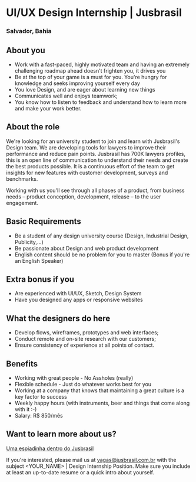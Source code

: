 # UI/UX Design Internship | Jusbrasil
### Salvador, Bahia

## About you
- Work with a fast-paced, highly motivated team and having an extremely challenging roadmap ahead doesn't frighten you, it drives you
- Be at the top of your game is a must for you. You're hungry for knowledge and seeks improving yourself every day
- You love Design, and are eager about learning new things
- Communicates well and enjoys teamwork;
- You know how to listen to feedback and understand how to learn more and make your work better.

## About the role
We're looking for an university student to join and learn with Jusbrasil's Design team. We are developing tools for lawyers to improve their performance and reduce pain points. Jusbrasil has 700K lawyers profiles, this is an open line of communication to understand their needs and create the best products possible. It is a continuous effort of the team to get insights for new features with customer development, surveys and benchmarks.

Working with us you'll see through all phases of a product, from business needs – product conception, development, release – to the user engagement.

## Basic Requirements
- Be a student of any design university course (Design, Industrial Design, Publicity,...)
- Be passionate about Design and web product development 
- English content should be no problem for you to master (Bonus if you're an English Speaker)

## Extra bonus if you
- Are experienced with UI/UX, Sketch, Design System
- Have you designed any apps or responsive websites

## What the designers do here
- Develop flows, wireframes, prototypes and web interfaces;
- Conduct remote and on-site research with our customers;
- Ensure consistency of experience at all points of contact.

## Benefits
- Working with great people - No Assholes (really)
- Flexible schedule - Just do whatever works best for you
- Working at a company that knows that maintaining a great culture is a key factor to success
- Weekly happy hours (with instruments, beer and things that come along with it :-)
- Salary: R$ 850/mês

## Want to learn more about us?
[Uma espiadinha dentro do Jusbrasil](https://danielmurta.jusbrasil.com.br/artigos/383937197/o-o-uma-espiadinha-dentro-do-jusbrasil)

If you're interested, please mail us at vagas@jusbrasil.com.br with the subject <YOUR_NAME> | Design Internship Position. Make sure you include at least an up-to-date resume or a quick intro about yourself.

